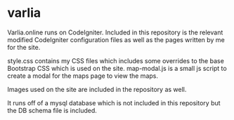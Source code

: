 # varlia

Varlia.online runs on CodeIgniter. Included in this repository is the relevant modified CodeIgniter configuration files as well as the pages written by me for the site.

style.css contains my CSS files which includes some overrides to the base Bootstrap CSS which is used on the site.
map-modal.js is a small js script to create a modal for the maps page to view the maps.

Images used on the site are included in the repository as well.

It runs off of a mysql database which is not included in this repository but the DB schema file is included.
